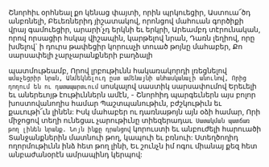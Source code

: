 
Շնորհիւ օրհնեալ քո կենաց փայտի, որին
պրկուեցիր, Աստուա՜ծդ անբռնելի,
Բեւեռներիդ յիշատակով, որոնցով մահուան
գործիքի վրայ գամուեցիր, արարի՛չդ երկնի եւ երկրի,
Արեամբդ տէրունական, որով որսացիր հսկայ
վիշապին, կարթելով նրան,
Դառն լեղիով, որը խմելով` ի դուրս թափեցիր
կորուսչի տուած թոյնը մահաբեր,
Քո սարսափելի չարչարանքների բաղձալի


պատմութեամբ,
Որով լրբութիւնն հակառակորդի լռեցնելով`
ամաչեցրիր նրան,
Անմեկնելուդ ըստ ամենայնի անհասկանալի
անունով,
Որից դողում են ու դատապարտւում` սոսկալով
սաստիկ սարսափումով
Երեւելի եւ աներեւոյթ էութիւններն ամէն, -
Շնորհիդ պարգեւներն այս բոլոր խոստովանողիս
համար
Պաշտպանութիւն, բժշկութիւն եւ քաւութի՜ւն
լինեն:
Իսկ մահաբեր ու դառնաթոյն այն օձի համար,
Որի միջոցով տեղի ունեցաւ չարութիւնը
տիեզերադաւ`
Սատակման պատճառ թող լինեն նրանք.
Նոյն ինքը դրանցով` կորուստի եւ անբուժելի
հարուածի
Տանջանքներին մատնուի թող, կապուի եւ բռնուի:
Ստեղծողիդ ողորմութիւնն ինձ հետ թող լինի,
Եւ շունչն իմ ոգու միանայ քեզ հետ անբաժանօրէն
ամրապինդ կերպով:
